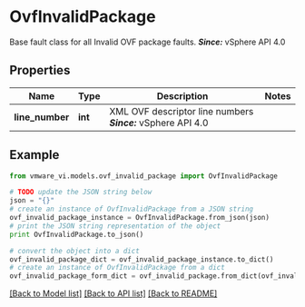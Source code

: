 # OvfInvalidPackage

Base fault class for all Invalid OVF package faults.  ***Since:*** vSphere API 4.0 

## Properties
Name | Type | Description | Notes
------------ | ------------- | ------------- | -------------
**line_number** | **int** | XML OVF descriptor line numbers  ***Since:*** vSphere API 4.0  | 

## Example

```python
from vmware_vi.models.ovf_invalid_package import OvfInvalidPackage

# TODO update the JSON string below
json = "{}"
# create an instance of OvfInvalidPackage from a JSON string
ovf_invalid_package_instance = OvfInvalidPackage.from_json(json)
# print the JSON string representation of the object
print OvfInvalidPackage.to_json()

# convert the object into a dict
ovf_invalid_package_dict = ovf_invalid_package_instance.to_dict()
# create an instance of OvfInvalidPackage from a dict
ovf_invalid_package_form_dict = ovf_invalid_package.from_dict(ovf_invalid_package_dict)
```
[[Back to Model list]](../README.md#documentation-for-models) [[Back to API list]](../README.md#documentation-for-api-endpoints) [[Back to README]](../README.md)


